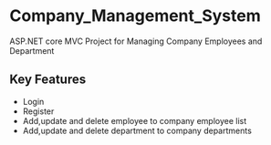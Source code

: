 # Company_Management_System
ASP.NET core MVC Project for Managing Company Employees and Department

## Key Features
 - Login
 - Register
 - Add,update and delete employee to company employee list 
 - Add,update and delete department to company departments

